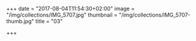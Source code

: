 +++
date = "2017-08-04T11:54:30+02:00"
image = "/img/collections/IMG_5707.jpg"
thumbnail = "/img/collections/IMG_5707-thumb.jpg"
title = "03"

+++
